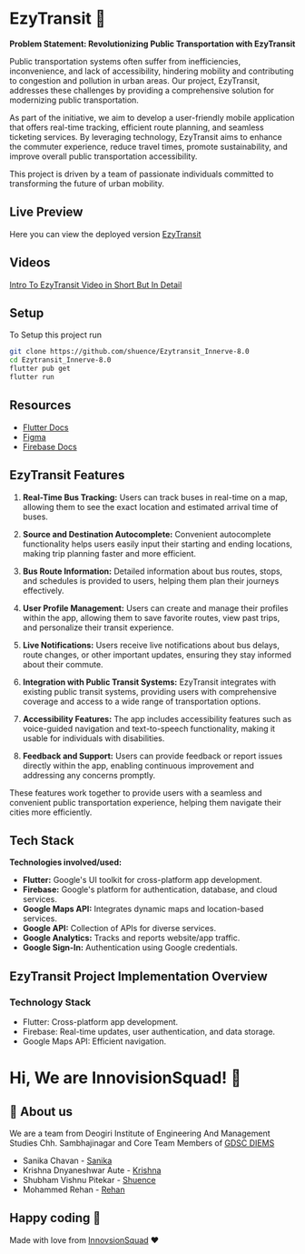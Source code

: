 
# EzyTransit 🚌

**Problem Statement: Revolutionizing Public Transportation with EzyTransit**

Public transportation systems often suffer from inefficiencies, inconvenience, and lack of accessibility, hindering mobility and contributing to congestion and pollution in urban areas. Our project, EzyTransit, addresses these challenges by providing a comprehensive solution for modernizing public transportation.

As part of the initiative, we aim to develop a user-friendly mobile application that offers real-time tracking, efficient route planning, and seamless ticketing services. By leveraging technology, EzyTransit aims to enhance the commuter experience, reduce travel times, promote sustainability, and improve overall public transportation accessibility.

This project is driven by a team of passionate individuals committed to transforming the future of urban mobility.



## Live Preview

Here you can view the deployed version
[EzyTransit](https://easytranzit.web.app/)


## Videos 

[Intro To EzyTransit Video in Short But In Detail](https://www.youtube.com/playlist?list=PLYJP7NbOorhkrvH80y3kC1Dz7WTo2-nM-)



## Setup

To Setup this project run

```bash
git clone https://github.com/shuence/Ezytransit_Innerve-8.0
cd Ezytransit_Innerve-8.0
flutter pub get
flutter run
```


## Resources

- [Flutter Docs](https://docs.flutter.dev/)
- [Figma](https://help.figma.com/hc/en-us)
- [Firebase Docs](https://firebase.google.com/docs)
## EzyTransit Features

1. **Real-Time Bus Tracking:** Users can track buses in real-time on a map, allowing them to see the exact location and estimated arrival time of buses.

2. **Source and Destination Autocomplete:** Convenient autocomplete functionality helps users easily input their starting and ending locations, making trip planning faster and more efficient.

3. **Bus Route Information:** Detailed information about bus routes, stops, and schedules is provided to users, helping them plan their journeys effectively.

4. **User Profile Management:** Users can create and manage their profiles within the app, allowing them to save favorite routes, view past trips, and personalize their transit experience.

5. **Live Notifications:** Users receive live notifications about bus delays, route changes, or other important updates, ensuring they stay informed about their commute.

6. **Integration with Public Transit Systems:** EzyTransit integrates with existing public transit systems, providing users with comprehensive coverage and access to a wide range of transportation options.

7. **Accessibility Features:** The app includes accessibility features such as voice-guided navigation and text-to-speech functionality, making it usable for individuals with disabilities.

8. **Feedback and Support:** Users can provide feedback or report issues directly within the app, enabling continuous improvement and addressing any concerns promptly.

These features work together to provide users with a seamless and convenient public transportation experience, helping them navigate their cities more efficiently.
## Tech Stack
**Technologies involved/used:**
- **Flutter:** Google's UI toolkit for cross-platform app development.
- **Firebase:** Google's platform for authentication, database, and cloud services.
- **Google Maps API:** Integrates dynamic maps and location-based services.
- **Google API:** Collection of APIs for diverse services.
- **Google Analytics:** Tracks and reports website/app traffic.
- **Google Sign-In:** Authentication using Google credentials.
## EzyTransit Project Implementation Overview

### Technology Stack
- Flutter: Cross-platform app development.
- Firebase: Real-time updates, user authentication, and data storage.
- Google Maps API: Efficient navigation.
# Hi, We are InnovisionSquad! 👋


## 🚀 About us

We are a team from Deogiri Institute of Engineering And Management Studies Chh. Sambhajinagar and Core Team Members of [GDSC DIEMS](https://gdsc.community.dev/deogiri-institute-of-engineering-and-management-studies-aurangabad/)

- Sanika Chavan - [Sanika](https://linkedin.com/in/sanika-chavan-52457b236/)
- Krishna Dnyaneshwar Aute - [Krishna](https://www.linkedin.com/in/krishna-aute-195b2b135/)
- Shubham Vishnu Pitekar - [Shuence](https://shuence.com)
- Mohammed Rehan - [Rehan](https://www.linkedin.com/in/mdrehan15/)

## Happy coding 💯

Made with love from [InnovsionSquad]() ❤️